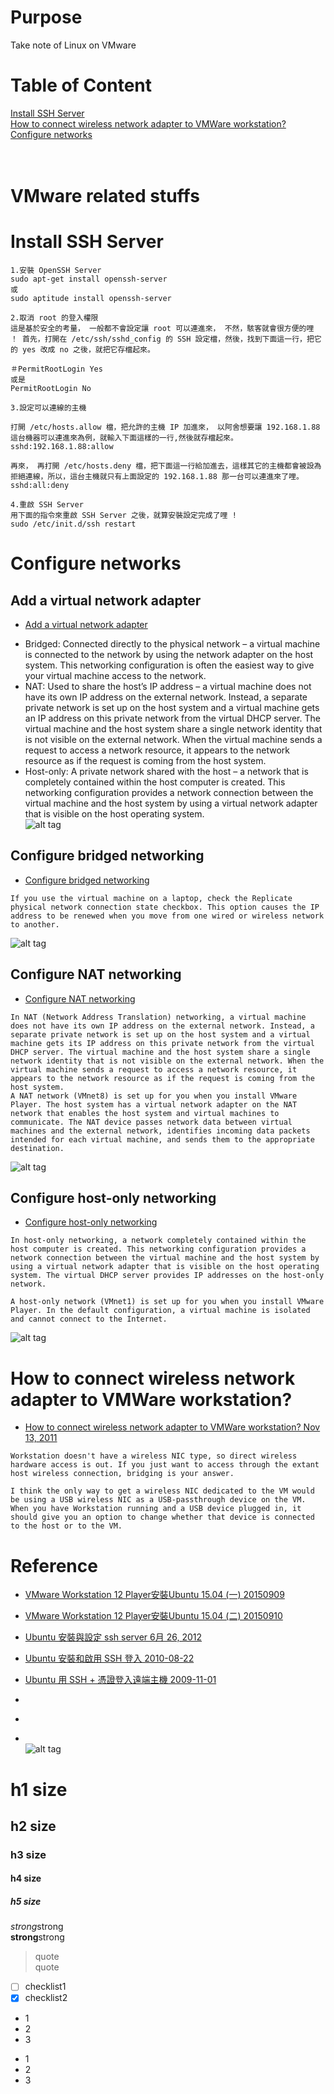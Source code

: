 # Purpose
Take note of Linux on VMware

# Table of Content
[Install SSH Server](#install-ssh-server)  
[How to connect wireless network adapter to VMWare workstation?]()  
[Configure networks](#configure-networks)  
[]()  
[]()  
[]()  

# VMware related stuffs  

# Install SSH Server  
```
1.安裝 OpenSSH Server 
sudo apt-get install openssh-server
或
sudo aptitude install openssh-server

2.取消 root 的登入權限
這是基於安全的考量， 一般都不會設定讓 root 可以連進來， 不然，駭客就會很方便的哩 ！ 首先，打開在 /etc/ssh/sshd_config 的 SSH 設定檔，然後，找到下面這一行，把它的 yes 改成 no 之後，就把它存檔起來。

＃PermitRootLogin Yes
或是
PermitRootLogin No

3.設定可以連線的主機

打開 /etc/hosts.allow 檔，把允許的主機 IP 加進來， 以阿舍想要讓 192.168.1.88 這台機器可以連進來為例，就輸入下面這樣的一行,然後就存檔起來。
sshd:192.168.1.88:allow

再來， 再打開 /etc/hosts.deny 檔，把下面這一行給加進去，這樣其它的主機都會被設為拒絕連線，所以，這台主機就只有上面設定的 192.168.1.88 那一台可以連進來了哩。
sshd:all:deny

4.重啟 SSH Server
用下面的指令來重啟 SSH Server 之後，就算安裝設定完成了哩 !
sudo /etc/init.d/ssh restart
```
# Configure networks
## Add a virtual network adapter  
* [Add a virtual network adapter ](https://geek-university.com/vmware-player/add-a-virtual-network-adapter/)  
- Bridged: Connected directly to the physical network – a virtual machine is connected to the network by using the network adapter on the host system. This networking configuration is often the easiest way to give your virtual machine access to the network.  
- NAT: Used to share the host’s IP address – a virtual machine does not have its own IP address on the external network. Instead, a separate private network is set up on the host system and a virtual machine gets an IP address on this private network from the virtual DHCP server. The virtual machine and the host system share a single network identity that is not visible on the external network. When the virtual machine sends a request to access a network resource, it appears to the network resource as if the request is coming from the host system.  
- Host-only: A private network shared with the host – a network that is completely contained within the host computer is created. This networking configuration provides a network connection between the virtual machine and the host system by using a virtual network adapter that is visible on the host operating system.  
![alt tag](https://geek-university.com/wp-content/images/vmware-player/network_adapter_type.jpg?x66712)

## Configure bridged networking  
* [Configure bridged networking ](https://geek-university.com/vmware-player/configure-bridged-networking/)  
```
If you use the virtual machine on a laptop, check the Replicate physical network connection state checkbox. This option causes the IP address to be renewed when you move from one wired or wireless network to another.
```  
![alt tag](https://geek-university.com/wp-content/images/vmware-player/bridged_networking_configuration.jpg?x66712)

## Configure NAT networking  
* [Configure NAT networking ](https://geek-university.com/vmware-player/configure-nat-networking/)  
```
In NAT (Network Address Translation) networking, a virtual machine does not have its own IP address on the external network. Instead, a separate private network is set up on the host system and a virtual machine gets its IP address on this private network from the virtual DHCP server. The virtual machine and the host system share a single network identity that is not visible on the external network. When the virtual machine sends a request to access a network resource, it appears to the network resource as if the request is coming from the host system.
A NAT network (VMnet8) is set up for you when you install VMware Player. The host system has a virtual network adapter on the NAT network that enables the host system and virtual machines to communicate. The NAT device passes network data between virtual machines and the external network, identifies incoming data packets intended for each virtual machine, and sends them to the appropriate destination.  
```  
![alt tag](https://geek-university.com/wp-content/images/vmware-player/nat_configuration.jpg?x66712)

## Configure host-only networking  
* [Configure host-only networking ](https://geek-university.com/vmware-player/configure-host-only-networking/)  
```
In host-only networking, a network completely contained within the host computer is created. This networking configuration provides a network connection between the virtual machine and the host system by using a virtual network adapter that is visible on the host operating system. The virtual DHCP server provides IP addresses on the host-only network.

A host-only network (VMnet1) is set up for you when you install VMware Player. In the default configuration, a virtual machine is isolated and cannot connect to the Internet.
```  
![alt tag](https://geek-university.com/wp-content/images/vmware-player/host_only_networking_configuration.jpg?x66712)

# How to connect wireless network adapter to VMWare workstation?  
* [How to connect wireless network adapter to VMWare workstation? Nov 13, 2011](https://stackoverflow.com/questions/4601762/how-to-connect-wireless-network-adapter-to-vmware-workstation) 
```
Workstation doesn't have a wireless NIC type, so direct wireless hardware access is out. If you just want to access through the extant host wireless connection, bridging is your answer.

I think the only way to get a wireless NIC dedicated to the VM would be using a USB wireless NIC as a USB-passthrough device on the VM. When you have Workstation running and a USB device plugged in, it should give you an option to change whether that device is connected to the host or to the VM.
```

# Reference
* [VMware Workstation 12 Player安裝Ubuntu 15.04 (一) 20150909](https://blog.xuite.net/yh96301/blog/341981056-VMware+Workstation+12+Player%E5%AE%89%E8%A3%9DUbuntu+15.04+%28%E4%B8%80%29)  
* [VMware Workstation 12 Player安裝Ubuntu 15.04 (二) 20150910](https://blog.xuite.net/yh96301/blog/341981594)  
* [ Ubuntu 安裝與設定 ssh server 6月 26, 2012 ](https://www.ewdna.com/2012/06/ubuntu-ssh-server.html)  
* [Ubuntu 安裝和啟用 SSH 登入 2010-08-22 ](https://www.arthurtoday.com/2010/08/ubuntu-ssh.html)  
* [Ubuntu 用 SSH + 憑證登入遠端主機  2009-11-01](https://www.arthurtoday.com/2009/11/ssh-linux-client.html)  
* []()  
* []()  


* []()  
![alt tag]()

# h1 size

## h2 size

### h3 size

#### h4 size

##### h5 size

*strong*strong  
**strong**strong  

> quote  
> quote

- [ ] checklist1
- [x] checklist2

* 1
* 2
* 3

- 1
- 2
- 3
